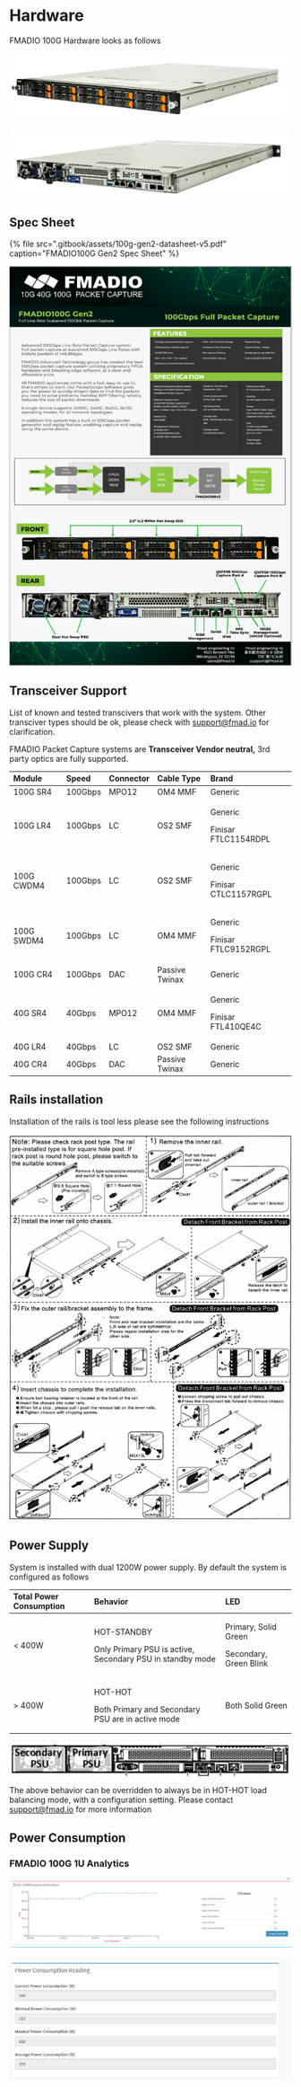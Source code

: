 # Hardware

FMADIO 100G Hardware looks as follows

![FMADIO100G Gen2 1U Packet Capture System](.gitbook/assets/image%20%2822%29.png)

![FMADIO 100G Gen2 1U Packet System Side](.gitbook/assets/image%20%2823%29.png)

## Spec Sheet

{% file src=".gitbook/assets/100g-gen2-datasheet-v5.pdf" caption="FMADIO100G Gen2 Spec Sheet" %}



![FMADIO 100G Gen2 Specsheet](.gitbook/assets/image%20%2812%29.png)



## Transceiver Support

List of known and tested transcivers that work with the system. Other transciver types should be ok, please check with support@fmad.io for clarification.

FMADIO Packet Capture systems are **Transceiver Vendor neutral,** 3rd party optics are fully supported.

<table>
  <thead>
    <tr>
      <th style="text-align:left">Module</th>
      <th style="text-align:left">Speed</th>
      <th style="text-align:left">Connector</th>
      <th style="text-align:left">Cable Type</th>
      <th style="text-align:left">Brand</th>
    </tr>
  </thead>
  <tbody>
    <tr>
      <td style="text-align:left">100G SR4</td>
      <td style="text-align:left">100Gbps</td>
      <td style="text-align:left">MPO12</td>
      <td style="text-align:left">OM4 MMF</td>
      <td style="text-align:left">Generic</td>
    </tr>
    <tr>
      <td style="text-align:left">100G LR4</td>
      <td style="text-align:left">100Gbps</td>
      <td style="text-align:left">LC</td>
      <td style="text-align:left">OS2 SMF</td>
      <td style="text-align:left">
        <p>Generic</p>
        <p>Finisar FTLC1154RDPL</p>
      </td>
    </tr>
    <tr>
      <td style="text-align:left">100G CWDM4</td>
      <td style="text-align:left">100Gbps</td>
      <td style="text-align:left">LC</td>
      <td style="text-align:left">OS2 SMF</td>
      <td style="text-align:left">
        <p>Generic</p>
        <p>Finisar CTLC1157RGPL</p>
      </td>
    </tr>
    <tr>
      <td style="text-align:left">100G SWDM4</td>
      <td style="text-align:left">100Gbps</td>
      <td style="text-align:left">LC</td>
      <td style="text-align:left">OM4 MMF</td>
      <td style="text-align:left">
        <p>Generic</p>
        <p>Finisar FTLC9152RGPL</p>
      </td>
    </tr>
    <tr>
      <td style="text-align:left">100G CR4</td>
      <td style="text-align:left">100Gbps</td>
      <td style="text-align:left">DAC</td>
      <td style="text-align:left">Passive Twinax</td>
      <td style="text-align:left">Generic</td>
    </tr>
    <tr>
      <td style="text-align:left">40G SR4</td>
      <td style="text-align:left">40Gbps</td>
      <td style="text-align:left">MPO12</td>
      <td style="text-align:left">OM4 MMF</td>
      <td style="text-align:left">
        <p>Generic</p>
        <p>Finisar FTL410QE4C</p>
      </td>
    </tr>
    <tr>
      <td style="text-align:left">40G LR4</td>
      <td style="text-align:left">40Gbps</td>
      <td style="text-align:left">LC</td>
      <td style="text-align:left">OS2 SMF</td>
      <td style="text-align:left">Generic</td>
    </tr>
    <tr>
      <td style="text-align:left">40G CR4</td>
      <td style="text-align:left">40Gbps</td>
      <td style="text-align:left">DAC</td>
      <td style="text-align:left">Passive Twinax</td>
      <td style="text-align:left">Generic</td>
    </tr>
  </tbody>
</table>

## Rails installation

Installation of the rails is tool less please see the following instructions

![](.gitbook/assets/image%20%2841%29.png)

## Power Supply

System is installed with dual 1200W power supply. By default the system is configured as follows

<table>
  <thead>
    <tr>
      <th style="text-align:left">Total Power Consumption</th>
      <th style="text-align:left">Behavior</th>
      <th style="text-align:left">LED</th>
    </tr>
  </thead>
  <tbody>
    <tr>
      <td style="text-align:left">&lt; 400W</td>
      <td style="text-align:left">
        <p>HOT-STANDBY</p>
        <p>Only Primary PSU is active, Secondary PSU in standby mode</p>
      </td>
      <td style="text-align:left">
        <p>Primary, Solid Green</p>
        <p>Secondary, Green Blink</p>
      </td>
    </tr>
    <tr>
      <td style="text-align:left">&gt; 400W</td>
      <td style="text-align:left">
        <p>HOT-HOT</p>
        <p>Both Primary and Secondary PSU are in active mode</p>
      </td>
      <td style="text-align:left">Both Solid Green</td>
    </tr>
  </tbody>
</table>

![FMADIO 100G PSU Configuration](.gitbook/assets/image%20%2857%29.png)

The above behavior can be overridden to always be in HOT-HOT load balancing mode, with a configuration setting. Please contact support@fmad.io for more information

## Power Consumption

### FMADIO 100G 1U Analytics

![](.gitbook/assets/image%20%2877%29.png)

![](.gitbook/assets/image%20%2874%29.png)

